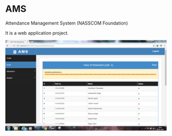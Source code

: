 # AMS
Attendance Management System
(NASSCOM Foundation)

It is a web application project.

![alt text](https://github.com/shubham134/AMS/blob/master/AMS-snapshot.PNG)
